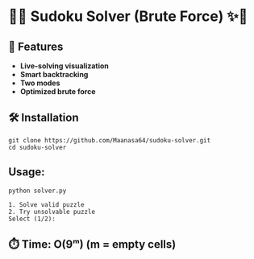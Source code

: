 # 🧸✨ Sudoku Solver (Brute Force) ✨🧸

## 🌈 Features

- **Live-solving visualization**
- **Smart backtracking**
- **Two modes**
- **Optimized brute force**

## 🛠️ Installation

```
git clone https://github.com/Maanasa64/sudoku-solver.git
cd sudoku-solver
```
## Usage:
`python solver.py`

```
1. Solve valid puzzle
2. Try unsolvable puzzle
Select (1/2): 
```

## ⏱️ Time: O(9ᵐ) (m = empty cells)